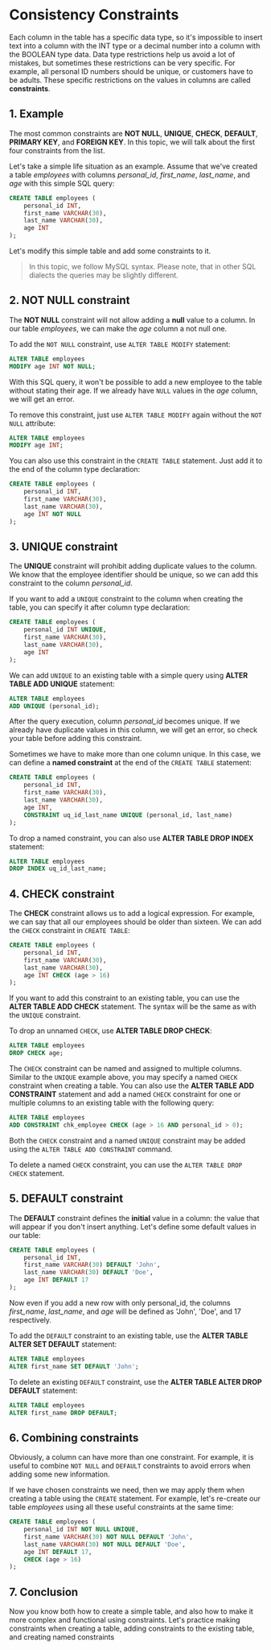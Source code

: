 # Consistency Constraints

Each column in the table has a specific data type, so it's impossible to insert text into a column with the INT type or a decimal number into a column with the BOOLEAN type data. Data type restrictions help us avoid a lot of mistakes, but sometimes these restrictions can be very specific. For example, all personal ID numbers should be unique, or customers have to be adults. These specific restrictions on the values in columns are called **constraints**.

## 1. Example

The most common constraints are **NOT NULL**, **UNIQUE**, **CHECK**, **DEFAULT**, **PRIMARY KEY**, and **FOREIGN KEY**. In this topic, we will talk about the first four constraints from the list.

Let's take a simple life situation as an example. Assume that we've created a table *employees* with columns *personal_id*, *first_name*, *last_name*, and *age* with this simple SQL query:
```sql
CREATE TABLE employees (
    personal_id INT,
    first_name VARCHAR(30),
    last_name VARCHAR(30),
    age INT
);
```

Let's modify this simple table and add some constraints to it.

> In this topic, we follow MySQL syntax. Please note, that in other SQL dialects the queries may be slightly different.

## 2. NOT NULL constraint

The **NOT NULL** constraint will not allow adding a **null** value to a column. In our table *employees*, we can make the *age* column a not null one.

To add the `NOT NULL` constraint, use `ALTER TABLE MODIFY` statement:
```sql
ALTER TABLE employees
MODIFY age INT NOT NULL;
```

With this SQL query, it won't be possible to add a new employee to the table without stating their age. If we already have `NULL` values in the *age* column, we will get an error.

To remove this constraint, just use `ALTER TABLE MODIFY` again without the `NOT NULL` attribute:
```sql
ALTER TABLE employees
MODIFY age INT;
```

You can also use this constraint in the `CREATE TABLE` statement. Just add it to the end of the column type declaration:
```sql
CREATE TABLE employees (
    personal_id INT,
    first_name VARCHAR(30),
    last_name VARCHAR(30),
    age INT NOT NULL
);
```

## 3. UNIQUE constraint

The **UNIQUE** constraint will prohibit adding duplicate values to the column. We know that the employee identifier should be unique, so we can add this constraint to the column *personal_id*.

If you want to add a `UNIQUE` constraint to the column when creating the table, you can specify it after column type declaration:
```sql
CREATE TABLE employees (
    personal_id INT UNIQUE,
    first_name VARCHAR(30),
    last_name VARCHAR(30),
    age INT 
);
```

We can add `UNIQUE` to an existing table with a simple query using **ALTER TABLE ADD UNIQUE** statement:
```sql
ALTER TABLE employees
ADD UNIQUE (personal_id);
```

After the query execution, column *personal_id* becomes unique. If we already have duplicate values in this column, we will get an error, so check your table before adding this constraint.

Sometimes we have to make more than one column unique. In this case, we can define a **named constraint** at the end of the `CREATE TABLE` statement:
```sql
CREATE TABLE employees (
    personal_id INT,
    first_name VARCHAR(30),
    last_name VARCHAR(30),
    age INT, 
    CONSTRAINT uq_id_last_name UNIQUE (personal_id, last_name) 
);
```

To drop a named constraint, you can also use **ALTER TABLE DROP INDEX** statement:
```sql
ALTER TABLE employees
DROP INDEX uq_id_last_name; 
```

## 4. CHECK constraint

The **CHECK** constraint allows us to add a logical expression. For example, we can say that all our employees should be older than sixteen. We can add the `CHECK` constraint in `CREATE TABLE`:
```sql
CREATE TABLE employees (
    personal_id INT,
    first_name VARCHAR(30),
    last_name VARCHAR(30),
    age INT CHECK (age > 16)
);
```

If you want to add this constraint to an existing table, you can use the **ALTER TABLE ADD CHECK** statement. The syntax will be the same as with the `UNIQUE` constraint.

To drop an unnamed `CHECK`, use **ALTER TABLE DROP CHECK**:
```sql
ALTER TABLE employees
DROP CHECK age; 
```

The `CHECK` constraint can be named and assigned to multiple columns. Similar to the `UNIQUE` example above, you may specify a named `CHECK` constraint when creating a table. You can also use the **ALTER TABLE ADD CONSTRAINT** statement and add a named `CHECK` constraint for one or multiple columns to an existing table with the following query:
```sql
ALTER TABLE employees 
ADD CONSTRAINT chk_employee CHECK (age > 16 AND personal_id > 0); 
```

Both the `CHECK` constraint and a named `UNIQUE` constraint may be added using the `ALTER TABLE ADD CONSTRAINT` command.

To delete a named `CHECK` constraint, you can use the `ALTER TABLE DROP CHECK` statement.

## 5. DEFAULT constraint

The **DEFAULT** constraint defines the **initial** value in a column: the value that will appear if you don't insert anything. Let's define some default values in our table:
```sql
CREATE TABLE employees (
    personal_id INT,
    first_name VARCHAR(30) DEFAULT 'John',
    last_name VARCHAR(30) DEFAULT 'Doe',
    age INT DEFAULT 17
);
```

Now even if you add a new row with only personal_id, the columns *first_name*, *last_name*, and *age* will be defined as 'John', 'Doe', and 17 respectively.

To add the `DEFAULT` constraint to an existing table, use the **ALTER TABLE ALTER SET DEFAULT** statement:
```sql
ALTER TABLE employees
ALTER first_name SET DEFAULT 'John';
```
To delete an existing `DEFAULT` constraint, use the **ALTER TABLE ALTER DROP DEFAULT** statement:
```sql
ALTER TABLE employees 
ALTER first_name DROP DEFAULT; 
```

## 6. Combining constraints

Obviously, a column can have more than one constraint. For example, it is useful to combine `NOT NULL` and `DEFAULT` constraints to avoid errors when adding some new information.

If we have chosen constraints we need, then we may apply them when creating a table using the `CREATE` statement. For example, let's re-create our table *employees* using all these useful constraints at the same time:
```sql
CREATE TABLE employees (
    personal_id INT NOT NULL UNIQUE,
    first_name VARCHAR(30) NOT NULL DEFAULT 'John',
    last_name VARCHAR(30) NOT NULL DEFAULT 'Doe',
    age INT DEFAULT 17, 
    CHECK (age > 16) 
);
```

## 7. Conclusion

Now you know both how to create a simple table, and also how to make it more complex and functional using constraints. Let's practice making constraints when creating a table, adding constraints to the existing table, and creating named constraints
